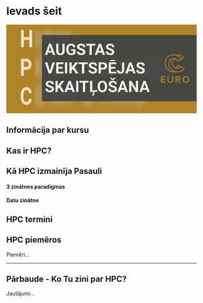 # Ievads šeit


![](https://github.com/viktorszagorskis/hpc-pamati/blob/main/pix/hpc-pamati-logo.png)

## Informācija par kursu

## Kas ir HPC?

## Kā HPC izmainīja Pasauli

#### 3 zinātnes paradigmas

#### Datu zinātne

## HPC termini

## HPC piemēros

Piemēri...

---

## Pārbaude - Ko Tu zini par HPC?

Jautājumi...
